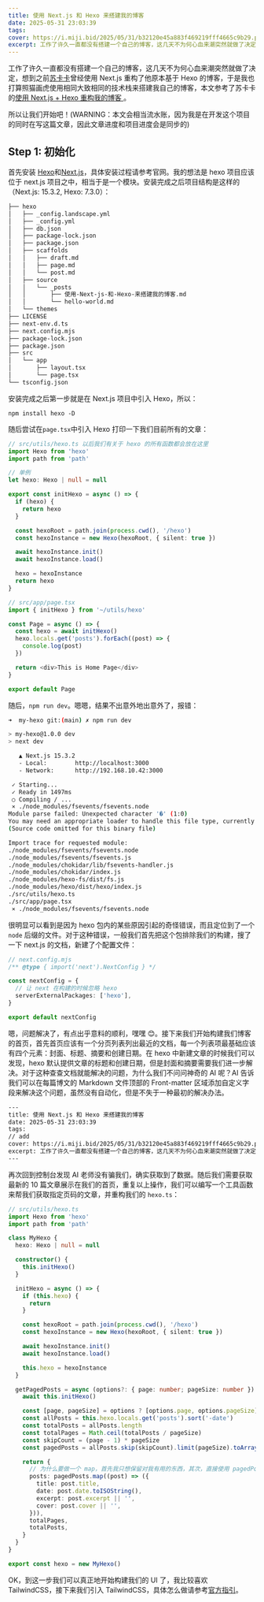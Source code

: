```yaml
---
title: 使用 Next.js 和 Hexo 来搭建我的博客
date: 2025-05-31 23:03:39
tags:
cover: https://i.miji.bid/2025/05/31/b32120e45a883f469219fff4665c9b29.png
excerpt: 工作了许久一直都没有搭建一个自己的博客，这几天不为何心血来潮突然就做了决定，想到之前苏卡卡曾经使用 Next.js 重构了他原本基于 Hexo 的博客，于是我也打算照猫画虎使用相同大致相同的技术栈来搭建我自己的博客，本文参考了苏卡卡的[使用Next.js + Hexo 重构我的博客]。所以让我们开始吧！(WARNING：本文会相当流水账，因为我是在开发这个项目的同时在写这篇文章，因此文章进度和项目进度会是同步的)
---
```


工作了许久一直都没有搭建一个自己的博客，这几天不为何心血来潮突然就做了决定，想到之前[苏卡卡](https://blog.skk.moe/)曾经使用 Next.js 重构了他原本基于 Hexo 的博客，于是我也打算照猫画虎使用相同大致相同的技术栈来搭建我自己的博客，本文参考了苏卡卡的[使用 Next.js + Hexo 重构我的博客
](https://blog.skk.moe/post/use-nextjs-and-hexo-to-rebuild-my-blog/)。

所以让我们开始吧！(WARNING：本文会相当流水账，因为我是在开发这个项目的同时在写这篇文章，因此文章进度和项目进度会是同步的)

## Step 1: 初始化

首先安装 [Hexo](https://hexo.io/zh-cn/)和[Next.js](https://nextjs.org/)，具体安装过程请参考官网。我的想法是 hexo 项目应该位于 next.js 项目之中，相当于是一个模块。安装完成之后项目结构是这样的（Next.js: 15.3.2, Hexo: 7.3.0）：

```bash
├── hexo
│   ├── _config.landscape.yml
│   ├── _config.yml
│   ├── db.json
│   ├── package-lock.json
│   ├── package.json
│   ├── scaffolds
│   │   ├── draft.md
│   │   ├── page.md
│   │   └── post.md
│   ├── source
│   │   └── _posts
│   │       ├── 使用-Next-js-和-Hexo-来搭建我的博客.md
│   │       └── hello-world.md
│   └── themes
├── LICENSE
├── next-env.d.ts
├── next.config.mjs
├── package-lock.json
├── package.json
├── src
│   └── app
│       ├── layout.tsx
│       └── page.tsx
└── tsconfig.json
```

安装完成之后第一步就是在 Next.js 项目中引入 Hexo，所以：

```base
npm install hexo -D
```

随后尝试在`page.tsx`中引入 Hexo 打印一下我们目前所有的文章：

```typescript
// src/utils/hexo.ts 以后我们有关于 hexo 的所有函数都会放在这里
import Hexo from 'hexo'
import path from 'path'

// 单例
let hexo: Hexo | null = null

export const initHexo = async () => {
  if (hexo) {
    return hexo
  }

  const hexoRoot = path.join(process.cwd(), '/hexo')
  const hexoInstance = new Hexo(hexoRoot, { silent: true })

  await hexoInstance.init()
  await hexoInstance.load()

  hexo = hexoInstance
  return hexo
}
```

```typescript
// src/app/page.tsx
import { initHexo } from '~/utils/hexo'

const Page = async () => {
  const hexo = await initHexo()
  hexo.locals.get('posts').forEach((post) => {
    console.log(post)
  })

  return <div>This is Home Page</div>
}

export default Page
```

随后，`npm run dev`。嗯嗯，结果不出意外地出意外了，报错：

```bash
➜  my-hexo git:(main) ✗ npm run dev

> my-hexo@1.0.0 dev
> next dev

   ▲ Next.js 15.3.2
   - Local:        http://localhost:3000
   - Network:      http://192.168.10.42:3000

 ✓ Starting...
 ✓ Ready in 1497ms
 ○ Compiling / ...
 ⨯ ./node_modules/fsevents/fsevents.node
Module parse failed: Unexpected character '�' (1:0)
You may need an appropriate loader to handle this file type, currently no loaders are configured to process this file. See https://webpack.js.org/concepts#loaders
(Source code omitted for this binary file)

Import trace for requested module:
./node_modules/fsevents/fsevents.node
./node_modules/fsevents/fsevents.js
./node_modules/chokidar/lib/fsevents-handler.js
./node_modules/chokidar/index.js
./node_modules/hexo-fs/dist/fs.js
./node_modules/hexo/dist/hexo/index.js
./src/utils/hexo.ts
./src/app/page.tsx
 ⨯ ./node_modules/fsevents/fsevents.node
```

很明显可以看到是因为 hexo 包内的某些原因引起的奇怪错误，而且定位到了一个 `node` 后缀的文件。对于这种错误，一般我们首先把这个包排除我们的构建，搜了一下 next.js 的文档，新建了个配置文件：

```typescript
// next.config.mjs
/** @type { import('next').NextConfig } */

const nextConfig = {
  // 让 next 在构建的时候忽略 hexo
  serverExternalPackages: ['hexo'],
}

export default nextConfig
```

嗯，问题解决了，有点出乎意料的顺利，嘿嘿 😊。接下来我们开始构建我们博客的首页，首先首页应该有一个分页列表列出最近的文档，每一个列表项最基础应该有四个元素：封面、标题、摘要和创建日期。在 hexo 中新建文章的时候我们可以发现，hexo 默认提供文章的标题和创建日期，但是封面和摘要需要我们进一步解决。对于这种查查文档就能解决的问题，为什么我们不问问神奇的 AI 呢？AI 告诉我们可以在每篇博文的 Markdown 文件顶部的 Front-matter 区域添加自定义字段来解决这个问题，虽然没有自动化，但是不失于一种最初的解决办法。

```bash
---
title: 使用 Next.js 和 Hexo 来搭建我的博客
date: 2025-05-31 23:03:39
tags:
// add
cover: https://i.miji.bid/2025/05/31/b32120e45a883f469219fff4665c9b29.png
excerpt: 工作了许久一直都没有搭建一个自己的博客，这几天不为何心血来潮突然就做了决定，想到之前苏卡卡曾经使用 Next.js 重构了他原本基于 Hexo 的博客，于是我也打算照猫画虎使用相同大致相同的技术栈来搭建我自己的博客，本文参考了苏卡卡的[使用Next.js + Hexo 重构我的博客]。所以让我们开始吧！(WARNING：本文会相当流水账，因为我是在开发这个项目的同时在写这篇文章，因此文章进度和项目进度会是同步的)
---
```

再次回到控制台发现 AI 老师没有骗我们，确实获取到了数据。随后我们需要获取最新的 10 篇文章展示在我们的首页，重复以上操作，我们可以编写一个工具函数来帮我们获取指定页码的文章，并重构我们的 `hexo.ts`：

```typescript
// src/utils/hexo.ts
import Hexo from 'hexo'
import path from 'path'

class MyHexo {
  hexo: Hexo | null = null

  constructor() {
    this.initHexo()
  }

  initHexo = async () => {
    if (this.hexo) {
      return
    }

    const hexoRoot = path.join(process.cwd(), '/hexo')
    const hexoInstance = new Hexo(hexoRoot, { silent: true })

    await hexoInstance.init()
    await hexoInstance.load()

    this.hexo = hexoInstance
  }

  getPagedPosts = async (options?: { page: number; pageSize: number }) => {
    await this.initHexo()

    const [page, pageSize] = options ? [options.page, options.pageSize] : [1, 10]
    const allPosts = this.hexo.locals.get('posts').sort('-date')
    const totalPosts = allPosts.length
    const totalPages = Math.ceil(totalPosts / pageSize)
    const skipCount = (page - 1) * pageSize
    const pagedPosts = allPosts.skip(skipCount).limit(pageSize).toArray()

    return {
      // 为什么要做一个 map，首先我只想保留对我有用的东西，其次，直接使用 pagedPosts 会有循环引用的警告，逃...
      posts: pagedPosts.map((post) => ({
        title: post.title,
        date: post.date.toISOString(),
        excerpt: post.excerpt || '',
        cover: post.cover || '',
      })),
      totalPages,
      totalPosts,
    }
  }
}

export const hexo = new MyHexo()
```

OK，到这一步我们可以真正地开始构建我们的 UI 了，我比较喜欢 TailwindCSS，接下来我们引入 TailwindCSS，具体怎么做请参考[官方指引](https://nextjs.org/docs/app/guides/tailwind-css)。
